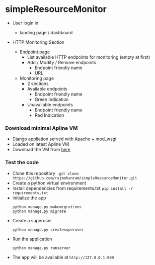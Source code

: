# simpleResourceMonitor
- User login in
    - landing page / dashboard

- HTTP Monitoring Section
	- Endpoint page
		- List available HTTP endpoints for monitoring (empty at first)
		- Add / Modify / Remove endpoints
			- Endpoint friendly name
			- URL
	- Monitoring page
		- 2 sections
		- Available endpoints
			- Endpoint friendly name
			- Green Indication
		- Unavailable endpoints
			- Endpoint friendly name
			- Red Indication
### Download minimal Apline VM
- Django appliation served with Apache + mod_wsgi
- Loaded on latest Apline VM
- Download the VM from [here](https://drive.google.com/file/d/1hiZpedSKqt6-eEe372Ok9LzYCB6rf63c/view?usp=sharing)
### Test the code
- Clone this repository
` git clone https://github.com/rajmohanram/simpleResourceMonitor.git`
- Create a python virtual environment
- Install dependencies from requirements.txt
`pip install -r requirements.txt`
- Initialize the app
    ```
    python manage.py makemigrations
    python manage.py migrate
- Create a superuser
    ```
    python manage.py createsuperuser
    ```
 - Run the application
    ```
    python manage.py runserver
    ```
 - The app will be available at `http://127.0.0.1:800`
